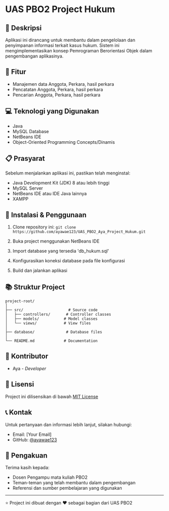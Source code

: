 # UAS PBO2 Project Hukum

## 📝 Deskripsi
Aplikasi ini dirancang untuk membantu dalam pengelolaan dan penyimpanan informasi terkait kasus hukum. Sistem ini mengimplementasikan konsep Pemrograman Berorientasi Objek dalam pengembangan aplikasinya.

## 🚀 Fitur
- Manajemen data Anggota, Perkara, hasil perkara
- Pencatatan Anggota, Perkara, hasil perkara
- Pencarian Anggota, Perkara, hasil perkara

## 💻 Teknologi yang Digunakan
- Java
- MySQL Database  
- NetBeans IDE
- Object-Oriented Programming Concepts/Dinamis
  

## 📋 Prasyarat
Sebelum menjalankan aplikasi ini, pastikan telah menginstal:
- Java Development Kit (JDK) 8 atau lebih tinggi
- MySQL Server
- NetBeans IDE atau IDE Java lainnya
- XAMPP

## 🔧 Instalasi & Penggunaan
1. Clone repository ini:
```git clone https://github.com/ayawae123/UAS_PBO2_Aya_Project_Hukum.git```

2. Buka project menggunakan NetBeans IDE

3. Import database yang tersedia 'db_hukum.sql'

4. Konfigurasikan koneksi database pada file konfigurasi  

5. Build dan jalankan aplikasi

## 📚 Struktur Project
```
project-root/
│
├── src/                    # Source code
│   ├── controllers/       # Controller classes
│   ├── models/           # Model classes
│   └── views/            # View files
│
├── database/              # Database files
│
└── README.md             # Documentation
```
## 👥 Kontributor
- Aya - *Developer*

## 📄 Lisensi
Project ini dilisensikan di bawah [MIT License](LICENSE)

## 📞 Kontak
Untuk pertanyaan dan informasi lebih lanjut, silakan hubungi:
- Email: [Your Email]
- GitHub: [@ayawae123](https://github.com/ayawae123)

## 🙏 Pengakuan
Terima kasih kepada:
- Dosen Pengampu mata kuliah PBO2
- Teman-teman yang telah membantu dalam pengembangan
- Referensi dan sumber pembelajaran yang digunakan

---
⭐ Project ini dibuat dengan ♥ sebagai bagian dari UAS PBO2
